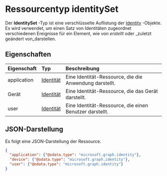# <a name="identityset-resource-type"></a>Ressourcentyp identitySet

Der **IdentitySet** -Typ ist eine verschlüsselte Auflistung der [Identity](identity.md) -Objekte. Es wird verwendet, um einen Satz von Identitäten zugeordnet verschiedenen Ereignisse für ein Element, wie _von erstellt_ oder _zuletzt geändert von_darstellen.

## <a name="properties"></a>Eigenschaften

| Eigenschaft    | Typ                    | Beschreibung                                           |
|:------------|:------------------------|:------------------------------------------------------|
| application | [Identität](identity.md) | Eine Identität-Ressource, die die Anwendung darstellt. |
| Gerät      | [Identität](identity.md) | Eine Identität-Ressource, die das Gerät darstellt.      |
| user        | [Identität](identity.md) | Eine Identität-Ressource, die einen Benutzer darstellt.          |

## <a name="json-representation"></a>JSON-Darstellung

Es folgt eine JSON-Darstellung der Ressource.

<!-- {
  "blockType": "resource",
  "optionalProperties": [ "user", "device", "application" ],
  "@odata.type": "microsoft.graph.identitySet"
}-->

```json
{
  "application": {"@odata.type": "microsoft.graph.identity"},
  "device": {"@odata.type": "microsoft.graph.identity"},
  "user": {"@odata.type": "microsoft.graph.identity"}
}

```

<!-- uuid: 8fcb5dbc-d5aa-4681-8e31-b001d5168d79
2015-10-25 14:57:30 UTC -->
<!-- {
  "type": "#page.annotation",
  "description": "identitySet resource",
  "keywords": "",
  "section": "documentation",
  "tocPath": ""
}-->
